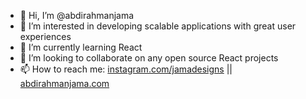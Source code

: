 - 👋 Hi, I’m @abdirahmanjama
- 👀 I’m interested in developing scalable applications with great user experiences
- 🌱 I’m currently learning React
- 💞️ I’m looking to collaborate on any open source React projects 
- 📫 How to reach me: [instagram.com/jamadesigns](https://www.instagram.com/jamadesigns) || [abdirahmanjama.com](abdirahmanjama.com)

<!---
abdirahmanjama/abdirahmanjama is a ✨ special ✨ repository because its `README.md` (this file) appears on your GitHub profile.
You can click the Preview link to take a look at your changes.
--->
